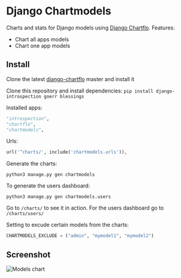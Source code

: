 # Django Chartmodels

Charts and stats for Django models using [Django Chartflo](https://github.com/synw/django-chartflo). Features:

- Chart all apps models
- Chart one app models

## Install

Clone the latest [django-chartflo](https://github.com/synw/django-chartflo) master and install it

Clone this repository and install dependencies: `pip install django-introspection goerr blessings`

Installed apps:


   ```python
   "introspection",
   "chartflo",
   "chartmodels",
   ```
  
Urls:

   ```python
   url('^charts/', include('chartmodels.urls')),
   ```

Generate the charts:

   ```
   python3 manage.py gen chartmodels
   ```
   
To generate the users dashboard:

   ```
   python3 manage.py gen chartmodels.users
   ```

Go to ``/charts/`` to see it in action. For the users dashboard go to `/charts/users/`

Setting to excude certain models from the charts:

   ```python
   CHARTMODELS_EXCLUDE = ("admin", "mymodel1", "mymodel2")
   ```

## Screenshot

![Models chart](https://raw.github.com/synw/django-chartmodels/master/docs/img/chartall.png)